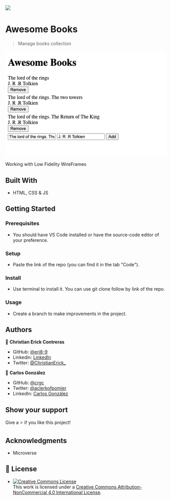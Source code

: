 ![](https://img.shields.io/badge/Microverse-blueviolet)

# Awesome Books

> Manage books collection

![screenshot](./ScreenShots/awesome-books.png)

Working with Low Fidelity WireFrames

## Built With

- HTML, CSS & JS

## Getting Started

### Prerequisites
  - You should have VS Code installed or have the source-code editor of your preference.
### Setup
  - Paste the link of the repo (you can find it in the tab "Code").
### Install
  - Use terminal to install it. You can use git clone follow by link of the repo.
### Usage
  - Create a branch to make improvements in the project.


## Authors

👤 **Christian Erick Contreras**

- GitHub: [@eri8-9](https://github.com/eri8-9)
- Linkedin: [LinkedIn](https:linkedin.com/in/christian-erick-contreras-9945b820b)
- Twitter: [@ChristianErick_](https://twitter.com/ChristianErick_)

👤  **Carlos González**
- GitHub: [@crgc](https://github.com/crgc)
- Twitter: [@aclerkofpomier](https://twitter.com/aclerkofpomier)
- LinkedIn: [Carlos González](https://www.linkedin.com/in/carlosrmgonzalez/)

## Show your support

Give a ⭐️ if you like this project!

## Acknowledgments

- Microverse

## 📝 License

- <a rel="license" href="http://creativecommons.org/licenses/by-nc/4.0/"><img alt="Creative Commons License" style="border-width:0" src="https://i.creativecommons.org/l/by-nc/4.0/88x31.png" /></a><br />This work is licensed under a <a rel="license" href="http://creativecommons.org/licenses/by-nc/4.0/">Creative Commons Attribution-NonCommercial 4.0 International License</a>.